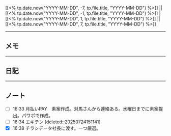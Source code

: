 [[<% tp.date.now("YYYY-MM-DD", -7, tp.file.title, "YYYY-MM-DD") %>]] || [[<% tp.date.now("YYYY-MM-DD", -1, tp.file.title, "YYYY-MM-DD") %>]] | [[<% tp.date.now("YYYY-MM-DD", 1, tp.file.title, "YYYY-MM-DD") %>]] || [[<% tp.date.now("YYYY-MM-DD", 7, tp.file.title, "YYYY-MM-DD") %>]]

---

## メモ

---

## 日記

---

## ノート
- [ ] 16:33 月払いPAY　素案作成。対馬さんから連絡ある。水曜日までに素案提出。パワポで作成。 
- [ ] 16:34 エキテン [deleted::20250724151141]
- [x] 16:38 チラシデータ社長に渡す。一つ厳選。